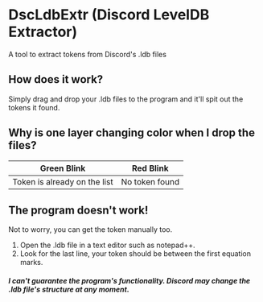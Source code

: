 # DscLdbExtr (Discord LevelDB Extractor)
A tool to extract tokens from Discord's .ldb files

## How does it work?

Simply drag and drop your .ldb files to the program and it'll spit out the tokens it found.

## Why is one layer changing color when I drop the files?
Green Blink | Red Blink
------------ | ------------ |
Token is already on the list | No token found |

## The program doesn't work!

Not to worry, you can get the token manually too.
1. Open the .ldb file in a text editor such as notepad++.
2. Look for the last line, your token should be between the first equation marks.

##### I can't guarantee the program's functionality. Discord may change the .ldb file's structure at any moment.
